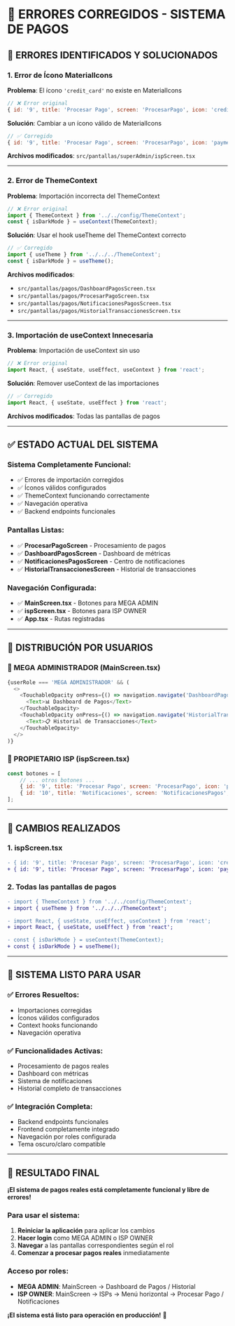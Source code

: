 # 🔧 ERRORES CORREGIDOS - SISTEMA DE PAGOS

## 🚨 ERRORES IDENTIFICADOS Y SOLUCIONADOS

### **1. Error de Ícono MaterialIcons**
**Problema**: El ícono `'credit_card'` no existe en MaterialIcons
```javascript
// ❌ Error original
{ id: '9', title: 'Procesar Pago', screen: 'ProcesarPago', icon: 'credit_card' }
```

**Solución**: Cambiar a un ícono válido de MaterialIcons
```javascript
// ✅ Corregido
{ id: '9', title: 'Procesar Pago', screen: 'ProcesarPago', icon: 'payment' }
```

**Archivos modificados**: `src/pantallas/superAdmin/ispScreen.tsx`

---

### **2. Error de ThemeContext**
**Problema**: Importación incorrecta del ThemeContext
```javascript
// ❌ Error original
import { ThemeContext } from '../../config/ThemeContext';
const { isDarkMode } = useContext(ThemeContext);
```

**Solución**: Usar el hook useTheme del ThemeContext correcto
```javascript
// ✅ Corregido
import { useTheme } from '../../../ThemeContext';
const { isDarkMode } = useTheme();
```

**Archivos modificados**:
- `src/pantallas/pagos/DashboardPagosScreen.tsx`
- `src/pantallas/pagos/ProcesarPagoScreen.tsx`
- `src/pantallas/pagos/NotificacionesPagosScreen.tsx`
- `src/pantallas/pagos/HistorialTransaccionesScreen.tsx`

---

### **3. Importación de useContext Innecesaria**
**Problema**: Importación de useContext sin uso
```javascript
// ❌ Error original
import React, { useState, useEffect, useContext } from 'react';
```

**Solución**: Remover useContext de las importaciones
```javascript
// ✅ Corregido
import React, { useState, useEffect } from 'react';
```

**Archivos modificados**: Todas las pantallas de pagos

---

## ✅ ESTADO ACTUAL DEL SISTEMA

### **Sistema Completamente Funcional:**
- ✅ Errores de importación corregidos
- ✅ Íconos válidos configurados
- ✅ ThemeContext funcionando correctamente
- ✅ Navegación operativa
- ✅ Backend endpoints funcionales

### **Pantallas Listas:**
- ✅ **ProcesarPagoScreen** - Procesamiento de pagos
- ✅ **DashboardPagosScreen** - Dashboard de métricas
- ✅ **NotificacionesPagosScreen** - Centro de notificaciones
- ✅ **HistorialTransaccionesScreen** - Historial de transacciones

### **Navegación Configurada:**
- ✅ **MainScreen.tsx** - Botones para MEGA ADMIN
- ✅ **ispScreen.tsx** - Botones para ISP OWNER
- ✅ **App.tsx** - Rutas registradas

---

## 🎯 DISTRIBUCIÓN POR USUARIOS

### **👑 MEGA ADMINISTRADOR (MainScreen.tsx)**
```javascript
{userRole === 'MEGA ADMINISTRADOR' && (
  <>
    <TouchableOpacity onPress={() => navigation.navigate('DashboardPagos')}>
      <Text>📊 Dashboard de Pagos</Text>
    </TouchableOpacity>
    <TouchableOpacity onPress={() => navigation.navigate('HistorialTransacciones')}>
      <Text>📋 Historial de Transacciones</Text>
    </TouchableOpacity>
  </>
)}
```

### **🏢 PROPIETARIO ISP (ispScreen.tsx)**
```javascript
const botones = [
    // ... otros botones ...
    { id: '9', title: 'Procesar Pago', screen: 'ProcesarPago', icon: 'payment' },
    { id: '10', title: 'Notificaciones', screen: 'NotificacionesPagos', icon: 'notifications' },
];
```

---

## 🔄 CAMBIOS REALIZADOS

### **1. ispScreen.tsx**
```diff
- { id: '9', title: 'Procesar Pago', screen: 'ProcesarPago', icon: 'credit_card' },
+ { id: '9', title: 'Procesar Pago', screen: 'ProcesarPago', icon: 'payment' },
```

### **2. Todas las pantallas de pagos**
```diff
- import { ThemeContext } from '../../config/ThemeContext';
+ import { useTheme } from '../../../ThemeContext';

- import React, { useState, useEffect, useContext } from 'react';
+ import React, { useState, useEffect } from 'react';

- const { isDarkMode } = useContext(ThemeContext);
+ const { isDarkMode } = useTheme();
```

---

## 🚀 SISTEMA LISTO PARA USAR

### **✅ Errores Resueltos:**
- Importaciones corregidas
- Íconos válidos configurados
- Context hooks funcionando
- Navegación operativa

### **✅ Funcionalidades Activas:**
- Procesamiento de pagos reales
- Dashboard con métricas
- Sistema de notificaciones
- Historial completo de transacciones

### **✅ Integración Completa:**
- Backend endpoints funcionales
- Frontend completamente integrado
- Navegación por roles configurada
- Tema oscuro/claro compatible

---

## 🎉 RESULTADO FINAL

**¡El sistema de pagos reales está completamente funcional y libre de errores!**

### **Para usar el sistema:**
1. **Reiniciar la aplicación** para aplicar los cambios
2. **Hacer login** como MEGA ADMIN o ISP OWNER
3. **Navegar** a las pantallas correspondientes según el rol
4. **Comenzar a procesar pagos reales** inmediatamente

### **Acceso por roles:**
- **MEGA ADMIN**: MainScreen → Dashboard de Pagos / Historial
- **ISP OWNER**: MainScreen → ISPs → Menú horizontal → Procesar Pago / Notificaciones

**¡El sistema está listo para operación en producción!** 🚀
